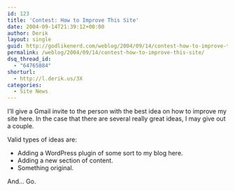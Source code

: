 ```yaml
---
id: 123
title: 'Contest: How to Improve This Site'
date: 2004-09-14T21:39:12+00:00
author: Derik
layout: single
guid: http://godlikenerd.com/weblog/2004/09/14/contest-how-to-improve-this-site/
permalink: /weblog/2004/09/14/contest-how-to-improve-this-site/
dsq_thread_id:
  - "64765884"
shorturl:
  - http://l.derik.us/3X
categories:
  - Site News
---
```

I&#8217;ll give a Gmail invite to the person with the best idea on how to improve my site here. In the case that there are several really great ideas, I may give out a couple.

Valid types of ideas are:

  * Adding a WordPress plugin of some sort to my blog here.
  * Adding a new section of content.
  * Something original.

And&#8230; Go.